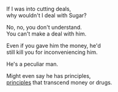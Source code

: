 If I was into cutting deals,    
why wouldn't I deal with Sugar?   

  
No, no, you don't understand.   
You can't make a deal with him.   

  
Even if you gave him the money, he'd   
still kill you for inconveniencing him.   

  
He's a peculiar man.   

  
Might even say he has principles,   
[principles](http://www.script-o-rama.com/movie_scripts/n/no-country-for-old-men-script.html) that transcend money or drugs.   
